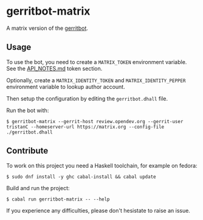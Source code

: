 # gerritbot-matrix

A matrix version of the [gerritbot][gerritbot].

## Usage

To use the bot, you need to create a `MATRIX_TOKEN` environment variable. See the [API_NOTES.md](./API_NOTES.md) token section.

Optionally, create a `MATRIX_IDENTITY_TOKEN` and `MATRIX_IDENTITY_PEPPER` environment variable to lookup author account.

Then setup the configuration by editing the `gerritbot.dhall` file.

Run the bot with:

```ShellSession
$ gerritbot-matrix --gerrit-host review.opendev.org --gerrit-user tristanC --homeserver-url https://matrix.org --config-file ./gerritbot.dhall
```

## Contribute

To work on this project you need a Haskell toolchain, for example on fedora:

```ShellSession
$ sudo dnf install -y ghc cabal-install && cabal update
```

Build and run the project:

```ShellSession
$ cabal run gerritbot-matrix -- --help
```

If you experience any difficulties, please don't hesistate to raise an issue.

[gerritbot]: https://opendev.org/opendev/gerritbot
